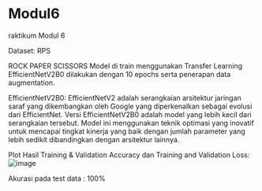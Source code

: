 # Modul6
raktikum Modul 6

Dataset: RPS

ROCK
PAPER
SCISSORS
Model di train menggunakan Transfer Learning EfficientNetV2B0 dilakukan dengan 10 epochs serta penerapan data augmentation.

EfficientNetV2B0: EfficientNetV2 adalah serangkaian arsitektur jaringan saraf yang dikembangkan oleh Google yang diperkenalkan sebagai evolusi dari EfficientNet. Versi EfficientNetV2B0 adalah model yang lebih kecil dari serangkaian tersebut. Model ini menggunakan teknik optimasi yang inovatif untuk mencapai tingkat kinerja yang baik dengan jumlah parameter yang lebih sedikit dibandingkan dengan arsitektur lainnya.

Plot Hasil Training & Validation Accuracy dan Training and Validation Loss:
![image](https://github.com/elanniswary/Modul6/assets/102467453/a2b19942-2aed-4e3f-a73e-3012f576bac3)

Akurasi pada test data : 100%
